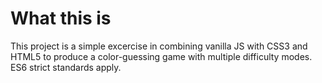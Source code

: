 # What this is

This project is a simple excercise in combining vanilla JS with CSS3 and HTML5 to produce a color-guessing game with
multiple difficulty modes. ES6 strict standards apply. 
